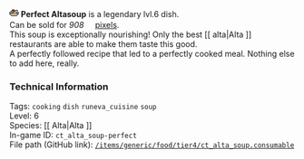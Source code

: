 ![ ](https://raw.githubusercontent.com/Ceterai/Enternia/main/items/generic/food/tier4/ct_alta_soup.png) **Perfect Altasoup** is a legendary lvl.6 dish.  
Can be sold for *908* <img src="https://starbounder.org/mediawiki/images/2/21/Pixel.png" width="12" height="16"/> [pixels](https://starbounder.org/Pixel).  
This soup is exceptionally nourishing! Only the best [[ alta|Alta ]] restaurants are able to make them taste this good.  
A perfectly followed recipe that led to a perfectly cooked meal. Nothing else to add here, really.

### Technical Information

Tags: `cooking` `dish` `runeva_cuisine` `soup`  
Level: 6  
Species: [[ Alta|Alta ]]  
In-game ID: `ct_alta_soup-perfect`  
File path (GitHub link): [`/items/generic/food/tier4/ct_alta_soup.consumable`](https://github.com/Ceterai/Enternia/blob/main/items/generic/food/tier4/ct_alta_soup.consumable)
